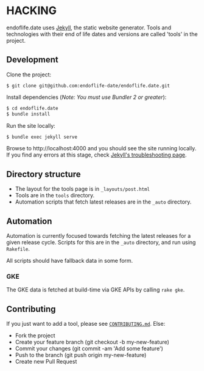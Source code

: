 # HACKING

endoflife.date uses [Jekyll](https://jekyllrb.com/), the static website generator. Tools and technologies with their end of life dates and versions are called 'tools' in the project.

## Development

Clone the project:

```
$ git clone git@github.com:endoflife-date/endoflife.date.git
```

Install dependencies (_Note: You must use Bundler 2 or greater_):

```bash
$ cd endoflife.date
$ bundle install
```

Run the site locally:

```bash
$ bundle exec jekyll serve
```

Browse to http://localhost:4000 and you should see the site running locally. If you find any errors at this stage, check [Jekyll's troubleshooting page](https://jekyllrb.com/docs/troubleshooting/#configuration-problems).

## Directory structure

- The layout for the tools page is in `_layouts/post.html`
- Tools are in the `tools` directory.
- Automation scripts that fetch latest releases are in the `_auto` directory.

## Automation

Automation is currently focused towards fetching the latest releases for a given release cycle. Scripts for this are in the `_auto` directory, and run using `Rakefile`.

All scripts should have fallback data in some form.

### GKE

The GKE data is fetched at build-time via GKE APIs by calling `rake gke`.

## Contributing

If you just want to add a tool, please see [`CONTRIBUTING.md`](https://github.com/endoflife-date/endoflife.date/blob/master/CONTRIBUTING.md). Else:

- Fork the project
- Create your feature branch (git checkout -b my-new-feature)
- Commit your changes (git commit -am 'Add some feature')
- Push to the branch (git push origin my-new-feature)
- Create new Pull Request
